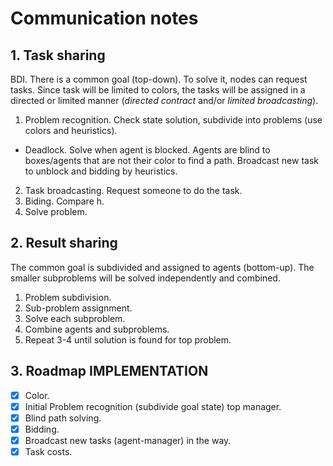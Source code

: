 # Communication notes

## 1. Task sharing

BDI.
There is a common goal (top-down).
To solve it, nodes can request tasks. Since task will be limited to colors, the tasks will be assigned
in a directed or limited manner (_directed contract_ and/or _limited broadcasting_).

1. Problem recognition. Check state solution, subdivide into problems (use colors and heuristics).

- Deadlock. Solve when agent is blocked. Agents are blind to boxes/agents that are not their color to find a path. Broadcast new task to unblock and bidding by heuristics.

2. Task broadcasting. Request someone to do the task.
3. Biding. Compare h.
4. Solve problem.

## 2. Result sharing

The common goal is subdivided and assigned to agents (bottom-up).
The smaller subproblems will be solved independently and combined.

1. Problem subdivision.
2. Sub-problem assignment.
3. Solve each subproblem.
4. Combine agents and subproblems.
5. Repeat 3-4 until solution is found for top problem.

## 3. Roadmap IMPLEMENTATION

- [x] Color.
- [x] Initial Problem recognition (subdivide goal state) top manager.
- [x] Blind path solving.
- [x] Bidding.
- [x] Broadcast new tasks (agent-manager) in the way.
- [x] Task costs.
